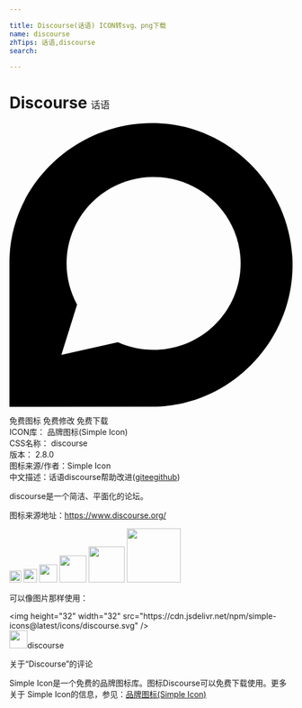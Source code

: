 ```yaml
---

title: Discourse(话语) ICON转svg、png下载
name: discourse
zhTips: 话语,discourse
search: 

---
```


# Discourse  <small style="font-size: 60%;font-weight: 100">话语</small>

<div id="svg" class="svg-wrap">
<svg role="img" viewBox="0 0 24 24" xmlns="http://www.w3.org/2000/svg"><title>Discourse icon</title><path d="M12.103 0C18.666 0 24 5.485 24 11.997c0 6.51-5.33 11.99-11.9 11.99L0 24V11.79C0 5.28 5.532 0 12.103 0zm.116 4.563c-2.593-.003-4.996 1.352-6.337 3.57-1.33 2.208-1.387 4.957-.148 7.22L4.4 19.61l4.794-1.074c2.745 1.225 5.965.676 8.136-1.39 2.17-2.054 2.86-5.228 1.737-7.997-1.135-2.778-3.84-4.59-6.84-4.585h-.008z"/></svg>
</div>
<detail full-name='discourse'></detail>

<div class="detail-page">
<p>
<span><span class="badge-success badge">免费图标</span> <span class="badge-success badge">免费修改</span>  <span class="badge-success badge">免费下载</span> </span>
<br/>
<span>
ICON库：
<span class="badge-secondary badge">品牌图标(Simple Icon)</span> 
</span>
<br/>
<span>
CSS名称：
<span class="badge-secondary badge">discourse</span> 
</span>

<br/>
<span>
版本：
<span class="badge-secondary badge">2.8.0</span> 
</span>
<br/>
<span>图标来源/作者：<span class="badge-light badge">Simple Icon</span></span> 
<br/>
<span class="zh-detail">中文描述：<span class="badge-primary badge">话语</span><span class="badge-primary badge">discourse</span><span class="help-link"><span>帮助改进</span>(<a href="https://gitee.com/liuwave/icon-helper/edit/master/json/brands/discourse.json" target="_blank" rel="noopener noreferrer">gitee</a><a href="https://github.com/liuwave/icon-helper/edit/master/json/brands/discourse.json" target="_blank" rel="noopener noreferrer">github</a></span>)</span><br/>
</p>
</div><div class="description description alert alert-light"><p>discourse是一个简洁、平面化的论坛。</p><p>图标来源地址：<a href="https://www.discourse.org/" target="_blank" rel="noopener noreferrer">https://www.discourse.org/</a></p></div>
<div class="alert alert-dark">
<img height="21" width="21" src="https://cdn.jsdelivr.net/npm/simple-icons@latest/icons/discourse.svg" />
<img height="24" width="24" src="https://cdn.jsdelivr.net/npm/simple-icons@latest/icons/discourse.svg" />
<img height="32" width="32" src="https://cdn.jsdelivr.net/npm/simple-icons@latest/icons/discourse.svg" />
<img height="48" width="48" src="https://cdn.jsdelivr.net/npm/simple-icons@latest/icons/discourse.svg" />
<img height="64" width="64" src="https://cdn.jsdelivr.net/npm/simple-icons@latest/icons/discourse.svg" />
<img height="96" width="96" src="https://cdn.jsdelivr.net/npm/simple-icons@latest/icons/discourse.svg" />

</div>
<div>
  <p>可以像图片那样使用：    
  </p>
  <div class="alert alert-primary" style="font-size: 14px">
    &lt;img height="32" width="32" src="https://cdn.jsdelivr.net/npm/simple-icons@latest/icons/discourse.svg" /&gt;
    <copy-btn content='<img height="32" width="32" src="https://cdn.jsdelivr.net/npm/simple-icons@latest/icons/discourse.svg" />'></copy-btn>
  </div>
  <div class="alert alert-secondary">
    <img height="32" width="32" src="https://cdn.jsdelivr.net/npm/simple-icons@latest/icons/discourse.svg" />discourse
    <copy-btn content="discourse" btn-title="复制图标名称"></copy-btn>
  </div>
</div>

<Vssue title="关于“Discourse”的评论" >关于“Discourse”的评论</Vssue>


<div><p>Simple Icon是一个免费的品牌图标库。图标Discourse可以免费下载使用。更多关于  Simple Icon的信息，参见：<a target="_blank" href="https://iconhelper.cn/brands.html">品牌图标(Simple Icon)</a>
</p></div>
